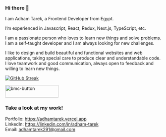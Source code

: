 
### Hi there 👋
I am Adham Tarek, a Frontend Developer from Egypt.<br/>

I’m experienced in Javascript, React, Redux, Next.js, TypeScript, etc.

I am a passionate person who loves to learn new things and solve problems. I am a self-taught developer and I am always looking for new challenges.<br/>

I like to design and build beautiful and functional websites and web applications, taking special care to produce clear and understandable code. I love teamwork and good communication, always open to feedback and willing to learn new things.

[![GitHub Streak](http://github-readme-streak-stats.herokuapp.com?user=adham618&date_format=M%20j%5B%2C%20Y%5D&currStreakLabel=000000&ring=000000&fire=000000)](https://git.io/streak-stats)<br/>

<a href="https://www.buymeacoffee.com/adhamtarek" target="_blank"><img width="172" height="40" alt="bmc-button" src="https://user-images.githubusercontent.com/88515844/161430006-50742200-80cb-4c8f-b60c-ffe9260ff64e.png">
</a>



### Take a look at my work!

Portfolio: https://adhamtarek.vercel.app<br>
LinkedIn: https://linkedin.com/in/adham-tarek<br>
Email: adhamtarek291@gmail.com<br>
